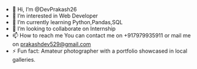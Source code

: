 - 👋 Hi, I’m @DevPrakash26
- 👀 I’m interested in Web Developer
- 🌱 I’m currently learning Python,Pandas,SQL
- 💞️ I’m looking to collaborate on Internship
- 📫 How to reach me You can contact me on +917979935911 or mail me on prakashdev529@gmail.com
- ⚡ Fun fact: Amateur photographer with a portfolio showcased in local galleries.

<!---
DevPrakash26/DevPrakash26 is a ✨ special ✨ repository because its `README.md` (this file) appears on your GitHub profile.
You can click the Preview link to take a look at your changes.
--->
